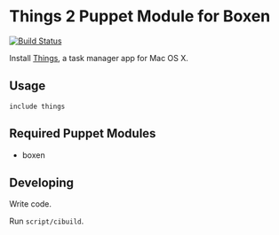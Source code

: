 # Things 2 Puppet Module for Boxen

[![Build Status](https://travis-ci.org/boxen/puppet-things.png?branch=master)](https://travis-ci.org/boxen/puppet-things)

Install [Things](http://culturedcode.com/things/), a task manager app for Mac OS X.

## Usage

```puppet
include things
```

## Required Puppet Modules

* boxen

## Developing

Write code.

Run `script/cibuild`.
